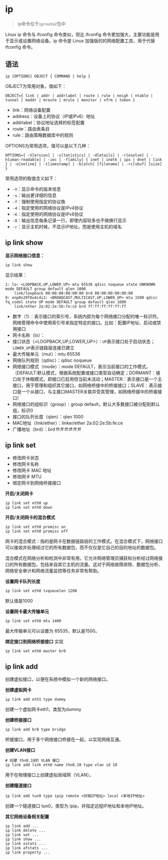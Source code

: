 # ip

> ip命令位于`iproute2`包中

Linux ip 命令与 ifconfig 命令类似，但比 ifconfig 命令更加强大，主要功能是用于显示或设置网络设备。ip 命令是 Linux 加强版的的网络配置工具，用于代替 ifconfig 命令。

## 语法

```shell
ip [OPTIONS] OBJECT { COMMAND | help }
```

OBJECT为常用对象，值如下：
```shell
OBJECT={ link | addr | addrlabel | route | rule | neigh | ntable | tunnel | maddr | mroute | mrule | monitor | xfrm | token }
```

- link：网络设备配置
- address：设备上的协议（IP或IPv6）地址
- addrlabel：协议地址选择的标签配置
- route：路由表条目
- rule：路由策略数据库中的规则

OPTIONS为常用选项，值可以是以下几种：
```shell
OPTIONS={ -V[ersion] | -s[tatistics] | -d[etails] | -r[esolve] | -h[uman-readable] | -iec | -f[amily] { inet | inet6 | ipx | dnet | link } | -o[neline] | -t[imestamp] | -b[atch] [filename] | -rc[vbuf] [size] }
```
常用选项的取值含义如下：
- `-V`：显示命令的版本信息
- `-s`：输出更详细的信息
- `-f`：强制使用指定的协议族
- `-4`：指定使用的网络协议是IPv4协议
- `-6`：指定使用的网络协议是IPv6协议
- `-0`：输出信息每条记录一行，即使内容较多也不做换行显示
- `-r`：显示主机时候，不显示IP地址，而是使用主机的域名

## ip link show

**显示网络接口信息：**
```shell
ip link show
```
显示结果：
```shell
1: lo: <LOOPBACK,UP,LOWER_UP> mtu 65536 qdisc noqueue state UNKNOWN mode DEFAULT group default qlen 1000
    link/loopback 00:00:00:00:00:00 brd 00:00:00:00:00:00
9: enp0s20f0u4c4i2: <BROADCAST,MULTICAST,UP,LOWER_UP> mtu 1500 qdisc fq_codel state UP mode DEFAULT group default qlen 1000
    link/ether 2a:02:2e:5b:fe:ce brd ff:ff:ff:ff:ff:ff
```
- 数字（1）：表示接口的索引号，系统内部为每个网络接口分配的唯一标识符。网络管理命令中使用索引号来指定特定的接口。比如：配置IP地址、启动或禁用接口
- 网卡名称（lo）：
- 接口状态（<LOOPBACK,UP,LOWER_UP>）：`UP`表示接口处于启动状态；`LOWER_UP`表示链路层连接已建立
- 最大传输单元（mut）：mtu 65536
- 网络队列规则（qdisc）：qdisc noqueue
- 网络接口模式（mode）：mode DEFAULT，表示当前接口的工作模式。（DEFAULT:默认模式，根据系统配置或接口类型自动确定；DORMANT：接口处于休眠模式，即接口已启用但当前未活动；MASTER：表示接口是一个主接口，用于管理和组织其它接口，如网络桥接中的桥接接口；SLAVE：表示接口是一个从接口，与主接口MASTER关联并受其管理，如网络桥接中的桥接接口）
- 网络接口的组标识（group）：group default，默认大多数接口被分配到默认组，标识0
- 接口的队列长度（qlen）：qlen 1000
- MAC地址（link/ether）：linker/ether 2a:02:2e:5b:fe:ce
- 广播地址（brd）：brd ff:ff:ff:ff:ff:ff

## ip link set

- 修改网卡状态
- 修改网卡名称
- 修改网卡 MAC 地址
- 修改网卡 MTU
- 绑定网卡到网络桥接接口

**开启/关闭网卡**
```shell
ip link set eth0 up
ip link set eth0 down
```

**开启/关闭网卡的混合模式**
```shell
ip link set eth0 promisc on
ip link set eth0 promisc off
```

网卡的混合模式：指的是网卡在数据链路层的工作模式。在混合模式下，网络接口可以接收并处理经过它的所有数据包，而不仅仅是它自己的目的地址的数据包。

混合模式在网络分析和检测中非常有用。它允许网络管理员捕获和分析经过网络接口的所有数据包，包括来自其它主机的流量。这对于网络故障排除、数据包分析、网络安全审计和网络流量监控等任务非常有帮助。

**设置网卡队列长度**

```shell
ip link set eth0 txqueuelen 1200
```

默认值是1000

**设置网卡最大传输单元**

```shell
ip link set eth0 mtu 1400
```
最大传输单元可以设置为 65535，默认是1500。

**绑定接口到网络桥接接口**
实现
```shell
ip link set eth0 master br0
```
## ip link add

创建虚拟接口，以便在系统中模拟一个新的网络接口。

**创建虚拟网卡**
```shell
ip link add eth1 type dummy
```

创建一个虚拟网卡eth1，类型为dummy

**创建桥接接口**
```shell
ip link add br0 type bridge
```

桥接接口，用于多个网络接口桥接在一起，以实现网络互通。

**创建VLAN接口**

```shell
# 创建 thn0.10的 VLAN 接口
ip link add link eth0 name thn0.10 type vlan id 10
```

用于在物理接口上创建虚拟局域网（VLAN）。

**创建隧道接口**

```shell
ip link add tun0 type ipip remote <对端IP地址> local <本地IP地址>
```

创建一个隧道接口 tun0，类型为 ipip，并指定远程IP地址和本地IP地址。





**其它网络设备相关配置**
```shell
ip link add ...
ip link delete ...
ip link set ...
ip link show ...
ip link xstats ...
ip link afstats ...
ip link property ...
```
